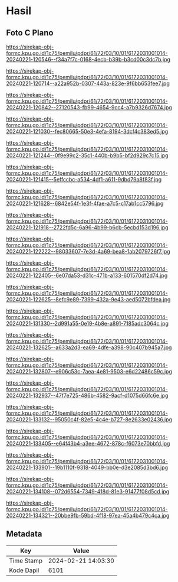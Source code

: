 # Hasil

## Foto C Plano

https://sirekap-obj-formc.kpu.go.id/1c75/pemilu/pdpr/61/72/03/10/01/6172031001014-20240221-120546--f34a7f7c-0168-4ecb-b39b-b3cd00c3dc7b.jpg

https://sirekap-obj-formc.kpu.go.id/1c75/pemilu/pdpr/61/72/03/10/01/6172031001014-20240221-120714--a22a952b-0307-443a-823e-9f6bb653fee7.jpg

https://sirekap-obj-formc.kpu.go.id/1c75/pemilu/pdpr/61/72/03/10/01/6172031001014-20240221-120842--27120543-fb99-4654-9cc4-a7b9326d7674.jpg

https://sirekap-obj-formc.kpu.go.id/1c75/pemilu/pdpr/61/72/03/10/01/6172031001014-20240221-121030--fec80665-50e3-4efa-8194-3dcf4c383ed5.jpg

https://sirekap-obj-formc.kpu.go.id/1c75/pemilu/pdpr/61/72/03/10/01/6172031001014-20240221-121244--0f9e99c2-35c1-440b-b9b5-bf2d929c7c15.jpg

https://sirekap-obj-formc.kpu.go.id/1c75/pemilu/pdpr/61/72/03/10/01/6172031001014-20240221-121415--5effccbc-a534-4df1-a611-9dbd79a8f83f.jpg

https://sirekap-obj-formc.kpu.go.id/1c75/pemilu/pdpr/61/72/03/10/01/6172031001014-20240221-121628--6842e54f-1e3f-4fae-a7c5-c17ab1cc5796.jpg

https://sirekap-obj-formc.kpu.go.id/1c75/pemilu/pdpr/61/72/03/10/01/6172031001014-20240221-121918--2722fd5c-6a96-4b99-b6cb-5ecbd153d196.jpg

https://sirekap-obj-formc.kpu.go.id/1c75/pemilu/pdpr/61/72/03/10/01/6172031001014-20240221-122222--98033607-7e3d-4a69-bea8-1ab2079726f7.jpg

https://sirekap-obj-formc.kpu.go.id/1c75/pemilu/pdpr/61/72/03/10/01/6172031001014-20240221-122405--6e07da53-d31c-471b-a133-601570df2d74.jpg

https://sirekap-obj-formc.kpu.go.id/1c75/pemilu/pdpr/61/72/03/10/01/6172031001014-20240221-122625--8efc9e89-7399-432a-9e43-aed5072bfdea.jpg

https://sirekap-obj-formc.kpu.go.id/1c75/pemilu/pdpr/61/72/03/10/01/6172031001014-20240221-131330--2d991a55-0e19-4b8e-a891-7185adc3064c.jpg

https://sirekap-obj-formc.kpu.go.id/1c75/pemilu/pdpr/61/72/03/10/01/6172031001014-20240221-132625--a633a2d3-ea69-4dfe-a398-90c407b945a7.jpg

https://sirekap-obj-formc.kpu.go.id/1c75/pemilu/pdpr/61/72/03/10/01/6172031001014-20240221-132807--e906c53c-7aea-4e81-9503-e6d22486c59c.jpg

https://sirekap-obj-formc.kpu.go.id/1c75/pemilu/pdpr/61/72/03/10/01/6172031001014-20240221-132937--47f7e725-486b-4582-9acf-d1075d66fc6e.jpg

https://sirekap-obj-formc.kpu.go.id/1c75/pemilu/pdpr/61/72/03/10/01/6172031001014-20240221-133132--95050c4f-82e5-4c4e-b727-8e2633e02436.jpg

https://sirekap-obj-formc.kpu.go.id/1c75/pemilu/pdpr/61/72/03/10/01/6172031001014-20240221-133405--e64f43b4-a3ee-4672-878c-f6073e70bbfd.jpg

https://sirekap-obj-formc.kpu.go.id/1c75/pemilu/pdpr/61/72/03/10/01/6172031001014-20240221-133901--19b1110f-9318-4049-bb0e-d3e2085d3bd6.jpg

https://sirekap-obj-formc.kpu.go.id/1c75/pemilu/pdpr/61/72/03/10/01/6172031001014-20240221-134108--072d6554-7349-418d-81e3-91477f08d5cd.jpg

https://sirekap-obj-formc.kpu.go.id/1c75/pemilu/pdpr/61/72/03/10/01/6172031001014-20240221-134321--20bbe9fb-59bd-4f18-97ea-45a4b479c4ca.jpg


## Metadata

| Key        | Value               |
| ---------- | ------------------- |
| Time Stamp | 2024-02-21 14:03:30 |
| Kode Dapil | 6101                |



